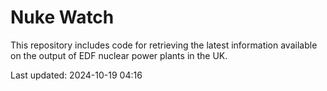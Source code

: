 # Nuke Watch

This repository includes code for retrieving the latest information available on the output of EDF nuclear power plants in the UK.

Last updated: 2024-10-19 04:16